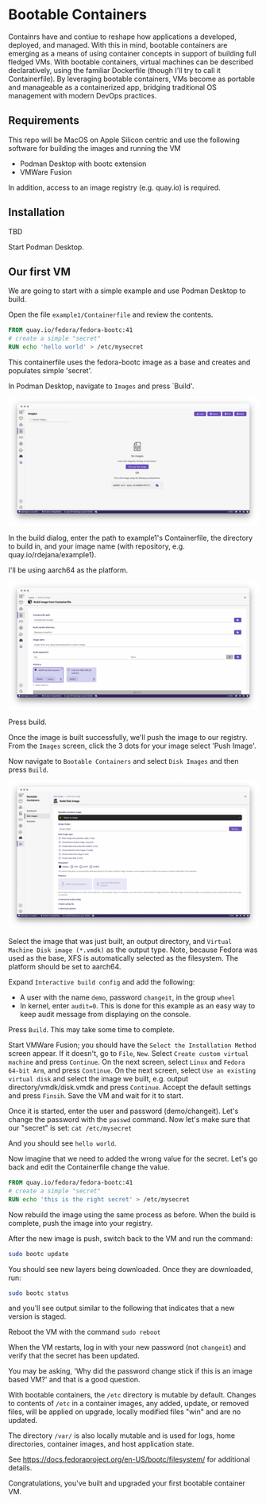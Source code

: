 # Bootable Containers
Containrs have and contiue to reshape how applications a developed, deployed, and managed.  With this in mind, bootable containers are emerging as a means of using container concepts in support of building full fledged VMs.  With bootable containers, virtual machines can be described declaratively, using the familiar Dockerfile (though I'll try to call it Containerfile). By leveraging bootable containers, VMs become as portable and manageable as a containerized app, bridging traditional OS management with modern DevOps practices.

## Requirements
This repo will be MacOS on Apple Silicon centric and use the following software for building the images and running the VM

- Podman Desktop with bootc extension
- VMWare Fusion

In addition, access to an image registry (e.g. quay.io) is required.

## Installation
TBD

Start Podman Desktop.

## Our first VM
We are going to start with a simple example and use Podman Desktop to build.

Open the file `example1/Containerfile` and review the contents.

```Dockerfile
FROM quay.io/fedora/fedora-bootc:41
# create a simple "secret"
RUN echo 'hello world' > /etc/mysecret
```
This containerfile uses the fedora-bootc image as a base and creates and populates simple 'secret'.


In Podman Desktop, navigate to `Images` and press `Build'.

![Images in Podman Desktop](images/podmanImages.png)

In the build dialog, enter the path to example1's Containerfile,
the directory to build in, and your image name (with repository, e.g. quay.io/rdejana/example1).  

I'll be using aarch64 as the platform.

![Building image in Podman Desktop](images/imageBuild.png)

Press build.

Once the image is built successfully, we'll push the image to our registry.  From the `Images` screen, click the 3 dots for your image select 'Push Image'.  


Now navigate to `Bootable Containers` and select `Disk Images` and then press `Build`.

![Building bootc image in Podman Desktop](images/bootcBuild.png)

Select the image that was just built, an output directory, and `Virtual Machine Disk image (*.vmdk)` as the output type.
Note, because Fedora was used as the base, XFS is automatically selected as the filesystem.  The platform should be set to aarch64.

Expand `Interactive build config` and add the following:
- A user with the name `demo`, password `changeit`, in the group `wheel`
- In kernel, enter `audit=0`.  This is done for this example as an easy way to keep audit message from displaying on the console.

Press `Build`.  This may take some time to complete.

Start VMWare Fusion; you should have the `Select the Installation Method` screen appear.  If it doesn't, go to `File`, `New`.
Select `Create custom virtual machine` and press `Continue`.
On the next screen, select `Linux` and `Fedora 64-bit Arm`, and press `Continue`.
On the next screen, select `Use an existing virtual disk` and select the image we built, e.g. output directory/vmdk/disk.vmdk and press `Continue`.
Accept the default settings and press `Finsih`.  Save the VM and wait for it to start.  

Once it is started, enter the user and password (demo/changeit).  Let's change the password with the `passwd` command. 
Now let's make sure that our "secret" is set:
`cat /etc/mysecret`

And you should see `hello world`.

Now imagine that we need to added the wrong value for the secret.  Let's go back and edit the Containerfile change the value.

```Dockerfile
FROM quay.io/fedora/fedora-bootc:41
# create a simple "secret"
RUN echo 'this is the right secret' > /etc/mysecret
```

Now rebuild the image using the same process as before.  When the build is complete, push the image into your registry.

After the new image is push, switch back to the VM and run the command:
```bash
sudo bootc update
```
You should see new layers being downloaded.  Once they are downloaded, run:
```bash
sudo bootc status
```
and you'll see output similar to the following that indicates that a new version is staged.

Reboot the VM with the command `sudo reboot`

When the VM restarts, log in with your new password (not `changeit`) and verify that the secret has been updated.

You may be asking, 'Why did the password change stick if this is an image based VM?' and that is a good question.

With bootable containers, the `/etc` directory is mutable by default.  Changes to contents of `/etc` in a container images, any added, update, or removed files, will be applied on upgrade, locally modified files "win" and are no updated.

The directory `/var/` is also locally mutable and is used for logs, home directories, container images, and host application state.  

See https://docs.fedoraproject.org/en-US/bootc/filesystem/ for additional details.


Congratulations, you've built and upgraded your first bootable container VM.


